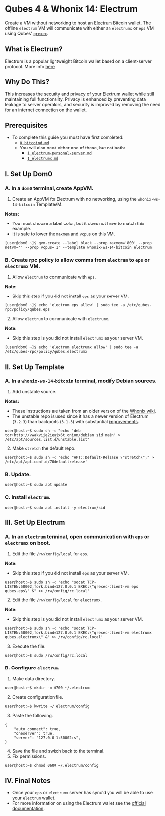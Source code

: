 # Qubes 4 & Whonix 14: Electrum
Create a VM without networking to host an [Electrum](https://electrum.org) Bitcoin wallet. The offline `electrum` VM will communicate with either an `electrumx` or `eps` VM using Qubes' [`qrexec`](https://www.qubes-os.org/doc/qrexec3/).
## What is Electrum?
Electrum is a popular lightweight Bitcoin wallet based on a client-server protocol. More info [here](https://en.bitcoin.it/wiki/Electrum).
## Why Do This?
This increases the security and privacy of your Electrum wallet while still maintaining full functionality. Privacy is enhanced by preventing data leakage to server operators, and security is improved by removing the need for an internet connection on the wallet.
## Prerequisites
- To complete this guide you must have first completed:
  - [`0_bitcoind.md`](https://github.com/qubenix/qubes-whonix-bitcoin/blob/master/0_bitcoind.md)
  - You will also need either one of these, but not both:
    - [`1_electrum-personal-server.md`](https://github.com/qubenix/qubes-whonix-bitcoin/blob/master/1_electrum-personal-server.md)
    - [`1_electrumx.md`](https://github.com/qubenix/qubes-whonix-bitcoin/blob/master/1_electrumx.md)

## I. Set Up Dom0
### A. In a `dom0` terminal, create AppVM.
1. Create an AppVM for Electrum with no networking, using the `whonix-ws-14-bitcoin` TemplateVM.

**Notes:**
- You must choose a label color, but it does not have to match this example.
- It is safe to lower the `maxmem` and `vcpus` on this VM.

```
[user@dom0 ~]$ qvm-create --label black --prop maxmem='800' --prop netvm='' --prop vcpus='1' --template whonix-ws-14-bitcoin electrum
```
### B. Create rpc policy to allow comms from `electrum` to `eps` or `electrumx` VM.
1. Allow `electrum` to communicate with `eps`.

**Note:**
- Skip this step if you did not install `eps` as your server VM.

```
[user@dom0 ~]$ echo 'electrum eps allow' | sudo tee -a /etc/qubes-rpc/policy/qubes.eps
```
2. Allow `electrum` to communicate with `electrumx`.

**Note:**
- Skip this step is you did not install `electrumx` as your server VM.

```
[user@dom0 ~]$ echo 'electrum electrumx allow' | sudo tee -a /etc/qubes-rpc/policy/qubes.electrumx
```
## II. Set Up Template
### A. In a `whonix-ws-14-bitcoin` terminal, modify Debian sources.
1. Add unstable source.

**Notes:**
- These instructions are taken from an older version of the [Whonix wiki](https://www.whonix.org/wiki/Electrum).
- The unstable repo is used since it has a newer version of Electrum (`3.2.3`) than backports (`3.1.3`) with substantial [improvements](https://github.com/spesmilo/electrum/blob/master/RELEASE-NOTES).

```
user@host:~$ sudo sh -c "echo 'deb tor+http://vwakviie2ienjx6t.onion/debian sid main' > /etc/apt/sources.list.d/unstable.list"
```
2. Make `stretch` the default repo.

```
user@host:~$ sudo sh -c 'echo "APT::Default-Release \"stretch\";" > /etc/apt/apt.conf.d/70defaultrelease'
```
### B. Update.
```
user@host:~$ sudo apt update
```
### C. Install `electrum`.
```
user@host:~$ sudo apt install -y electrum/sid
```
## III. Set Up Electrum
### A. In an `electrum` terminal, open communication with `eps` or `electrumx` on boot.
1. Edit the file `/rw/config/local` for `eps`.

**Note:**
- Skip this step if you did not install `eps` as your server VM.

```
user@host:~$ sudo sh -c 'echo "socat TCP-LISTEN:50002,fork,bind=127.0.0.1 EXEC:\"qrexec-client-vm eps qubes.eps\" &" >> /rw/config/rc.local'
```
2. Edit the file `/rw/config/local` for `electrumx`.

**Note:**
- Skip this step is you did not install `electrumx` as your server VM.

```
user@host:~$ sudo sh -c 'echo "socat TCP-LISTEN:50002,fork,bind=127.0.0.1 EXEC:\"qrexec-client-vm electrumx qubes.electrumx\" &" >> /rw/config/rc.local'
```
3. Execute the file.

```
user@host:~$ sudo /rw/config/rc.local
```
### B. Configure `electrum`.
1. Make data directory.

```
user@host:~$ mkdir -m 0700 ~/.electrum
```
2. Create configuration file.

```
user@host:~$ kwrite ~/.electrum/config
```
3. Paste the following.

```
{
    "auto_connect": true,
    "oneserver": true,
    "server": "127.0.0.1:50002:s",
}
```
4. Save the file and switch back to the terminal.
5. Fix permissions.

```
user@host:~$ chmod 0600 ~/.electrum/config
```
## IV. Final Notes
- Once your `eps` or `electrumx` server has sync'd you will be able to use your `electrum` wallet.
- For more information on using the Electrum wallet see the [official documentation](http://docs.electrum.org/en/latest/).

